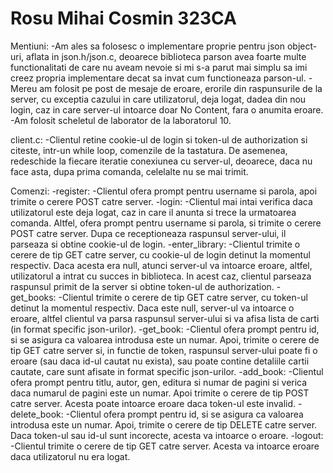 # Rosu Mihai Cosmin 323CA

Mentiuni:
-Am ales sa folosesc o implementare proprie pentru json object-uri, aflata in
json.h/json.c, deoarece biblioteca parson avea foarte multe functionalitati de
care nu aveam nevoie si mi s-a parut mai simplu sa imi creez propria
implementare decat sa invat cum functioneaza parson-ul.
-Mereu am folosit pe post de mesaje de eroare, erorile din raspunsurile de la
server, cu exceptia cazului in care utilizatorul, deja logat, dadea din nou
login, caz in care server-ul intoarce doar No Content, fara o anumita eroare.
-Am folosit scheletul de laborator de la laboratorul 10.

client.c:
-Clientul retine cookie-ul de login si token-ul de authorization si citeste,
intr-un while loop, comenzile de la tastatura. De asemenea, redeschide la
fiecare iteratie conexiunea cu server-ul, deoarece, daca nu face asta, dupa
prima comanda, celelalte nu se mai trimit.

Comenzi:
-register:
 -Clientul ofera prompt pentru username si parola, apoi trimite o cerere POST
 catre server.
-login:
 -Clientul mai intai verifica daca utilizatorul este deja logat, caz in care il
 anunta si trece la urmatoarea comanda. Altfel, ofera prompt pentru username si
 parola, si trimite o cerere POST catre server. Dupa ce receptioneaza raspunsul
 server-ului, il parseaza si obtine cookie-ul de login.
-enter_library:
 -Clientul trimite o cerere de tip GET catre server, cu cookie-ul de login
 detinut la momentul respectiv. Daca acesta era null, atunci server-ul va
 intoarce eroare, altfel, utilizatorul a intrat cu succes in biblioteca. In
 acest caz, clientul parseaza raspunsul primit de la server si obtine token-ul
 de authorization.
-get_books:
 -Clientul trimite o cerere de tip GET catre server, cu token-ul detinut la
 momentul respectiv. Daca este null, server-ul va intoarce o eroare, altfel
 clientul va parsa raspunsul server-ului si va afisa lista de carti (in format
 specific json-urilor).
-get_book:
 -Clientul ofera prompt pentru id, si se asigura ca valoarea introdusa este un
 numar. Apoi, trimite o cerere de tip GET catre server si, in functie de token,
 raspunsul server-ului poate fi o eroare (sau daca id-ul cautat nu exista), sau
 poate contine detaliile cartii cautate, care sunt afisate in format specific
 json-urilor.
-add_book:
 -Clientul ofera prompt pentru titlu, autor, gen, editura si numar de pagini si
 verica daca numarul de pagini este un numar. Apoi trimite o cerere de tip POST
 catre server. Acesta poate intoarce eroare daca token-ul este invalid.
-delete_book:
 -Clientul ofera prompt pentru id, si se asigura ca valoarea introdusa este un
 numar. Apoi, trimite o cerere de tip DELETE catre server. Daca token-ul sau
 id-ul sunt incorecte, acesta va intoarce o eroare.
-logout:
 -Clientul trimite o cerere de tip GET catre server. Acesta va intoarce eroare
 daca utilizatorul nu era logat.

